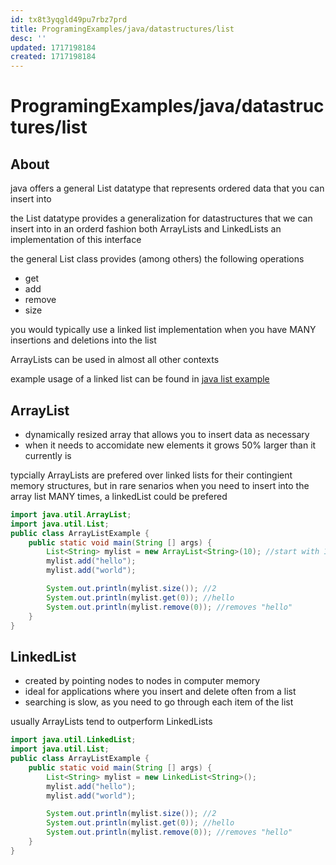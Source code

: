 ```yaml
---
id: tx8t3yqgld49pu7rbz7prd
title: ProgramingExamples/java/datastructures/list
desc: ''
updated: 1717198184
created: 1717198184
---
```

# ProgramingExamples/java/datastructures/list

## About

java offers a general List datatype that represents ordered data that you can insert into

the List datatype provides a generalization for datastructures
that we can insert into in an orderd fashion both ArrayLists and LinkedLists
an implementation of this interface

the general List class provides (among others) the following operations
- get
- add
- remove
- size


you would typically use a linked list implementation when you have MANY insertions and deletions into the list

ArrayLists can be used in almost all other contexts

example usage of a linked list can be found in [java list example](./assets/ProgramingExamples/java/collections/examples/lists/ListExample.java)

## ArrayList

- dynamically resized array that allows you to insert data as necessary
- when it needs to accomidate new elements it grows 50% larger than it currently is

typcially ArrayLists are prefered over linked lists for their contingient memory structures,
but in rare senarios when you need to insert into the array list MANY times, a linkedList
could be prefered

```java
import java.util.ArrayList;
import java.util.List;
public class ArrayListExample {
    public static void main(String [] args) {
        List<String> mylist = new ArrayList<String>(10); //start with 10 elements
        mylist.add("hello");
        mylist.add("world");

        System.out.println(mylist.size()); //2
        System.out.println(mylist.get(0)); //hello
        System.out.println(mylist.remove(0)); //removes "hello"
    }
}
```

## LinkedList

- created by pointing nodes to nodes in computer memory
- ideal for applications where you insert and delete often from a list
- searching is slow, as you need to go through each item of the list

usually ArrayLists tend to outperform LinkedLists

```java
import java.util.LinkedList;
import java.util.List;
public class ArrayListExample {
    public static void main(String [] args) {
        List<String> mylist = new LinkedList<String>();
        mylist.add("hello");
        mylist.add("world");

        System.out.println(mylist.size()); //2
        System.out.println(mylist.get(0)); //hello
        System.out.println(mylist.remove(0)); //removes "hello"
    }
}
```
